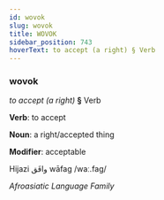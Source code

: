 ```yaml
---
id: wovok
slug: wovok
title: WOVOK
sidebar_position: 743
hoverText: to accept (a right) § Verb
---
```


### wovok

*to accept (a right)* **§** Verb

**Verb**: to accept

**Noun**: a right/accepted thing

**Modifier**: acceptable

Hijazi وافَق wāfag /waː.faɡ/

*Afroasiatic Language Family*